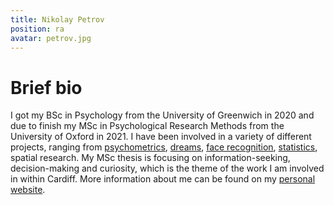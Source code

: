 ```yaml
---
title: Nikolay Petrov
position: ra
avatar: petrov.jpg
---
```


# Brief bio

I got my BSc in Psychology from the University of Greenwich in 2020 and due to finish my MSc in Psychological Research Methods from the University of Oxford in 2021. I have been involved in a variety of different projects, ranging from [psychometrics](https://nikolaybpetrov.com/portfolio-items/psychometric-development-and-validation-of-the-developmental-crisis-questionnaire-dcq/), [dreams](https://nikolaybpetrov.com/portfolio-items/dreams-project/), [face recognition](https://nikolaybpetrov.com/portfolio-items/the-effect-of-face-masks-and-sunglasses-on-identity-and-expression-recognition-with-superrecognisers-and-typical-observers/), [statistics](https://nikolaybpetrov.com/portfolio-items/open-source-software-for-applying-multiple-tests-corrections-and-generating-apa-formatted-tables/), spatial research. My MSc thesis is focusing on information-seeking, decision-making and curiosity, which is the theme of the work I am involved in within Cardiff. More information about me can be found on my [personal website](https://nikolaybpetrov.com).